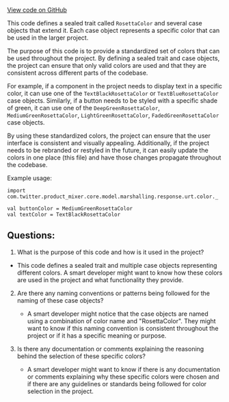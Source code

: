 [View code on GitHub](https://github.com/misbahsy/the-algorithm/product-mixer/core/src/main/scala/com/twitter/product_mixer/core/model/marshalling/response/urt/color/RosettaColor.scala)

This code defines a sealed trait called `RosettaColor` and several case objects that extend it. Each case object represents a specific color that can be used in the larger project. 

The purpose of this code is to provide a standardized set of colors that can be used throughout the project. By defining a sealed trait and case objects, the project can ensure that only valid colors are used and that they are consistent across different parts of the codebase. 

For example, if a component in the project needs to display text in a specific color, it can use one of the `TextBlackRosettaColor` or `TextBlueRosettaColor` case objects. Similarly, if a button needs to be styled with a specific shade of green, it can use one of the `DeepGreenRosettaColor`, `MediumGreenRosettaColor`, `LightGreenRosettaColor`, `FadedGreenRosettaColor` case objects. 

By using these standardized colors, the project can ensure that the user interface is consistent and visually appealing. Additionally, if the project needs to be rebranded or restyled in the future, it can easily update the colors in one place (this file) and have those changes propagate throughout the codebase. 

Example usage:
```
import com.twitter.product_mixer.core.model.marshalling.response.urt.color._

val buttonColor = MediumGreenRosettaColor
val textColor = TextBlackRosettaColor
```
## Questions: 
 1. What is the purpose of this code and how is it used in the project?
   - This code defines a sealed trait and multiple case objects representing different colors. A smart developer might want to know how these colors are used in the project and what functionality they provide.
   
2. Are there any naming conventions or patterns being followed for the naming of these case objects?
   - A smart developer might notice that the case objects are named using a combination of color name and "RosettaColor". They might want to know if this naming convention is consistent throughout the project or if it has a specific meaning or purpose.
   
3. Is there any documentation or comments explaining the reasoning behind the selection of these specific colors?
   - A smart developer might want to know if there is any documentation or comments explaining why these specific colors were chosen and if there are any guidelines or standards being followed for color selection in the project.